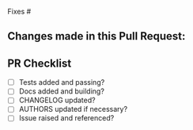 Fixes #

Changes made in this Pull Request:
 -


PR Checklist
------------
 - [ ] Tests added and passing?
 - [ ] Docs added and building?
 - [ ] CHANGELOG updated?
 - [ ] AUTHORS updated if necessary?
 - [ ] Issue raised and referenced?
